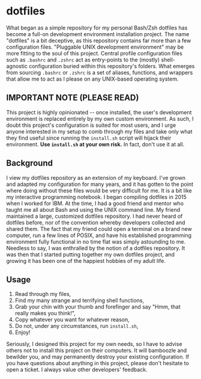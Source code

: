 # dotfiles

What began as a simple repository for my personal Bash/Zsh dotfiles has become a
full-on development environment installation project. The name "dotfiles" is a
bit deceptive, as this repository contains far more than a few configuration
files. "Pluggable UNIX development environment" may be more fitting to the soul
of this project. Central profile configuration files such as `.bashrc` and
`.zshrc` act as entry-points to the (mostly) shell-agnostic configuration buried
within this repository's folders. What emerges from sourcing `.bashrc` or
`.zshrc` is a set of aliases, functions, and wrappers that allow me to act as I
please on any UNIX-based operating system.

## IMPORTANT NOTE (PLEASE READ)

This project is highly opinionated -- once installed, the user's development
environment is replaced entirely by my own custom environment. As such, I doubt
this project's configuration is suited for most users, and I urge anyone
interested in my setup to comb through my files and take only what they find
useful since running the `install.sh` script will hijack their environment.
**Use `install.sh` at your own risk.** In fact, don't use it at all.

## Background

I view my dotfiles repository as an extension of my keyboard. I've grown and
adapted my configuration for many years, and it has gotten to the point where
doing without these files would be very difficult for me. It is a bit like my
interactive programming notebook. I began compiling dotfiles in 2015 when I
worked for IBM. At the time, I had a good friend and mentor who taught me all
about Bash and using the UNIX command line. My friend maintained a large,
customized dotfiles repository. I had never heard of dotfiles before, nor of the
convention whereby developers collected and shared them. The fact that my friend
could open a terminal on a brand new computer, run a few lines of POSIX, and
have his established programming environment fully functional in no time flat
was simply astounding to me. Needless to say, I was enthralled by the notion of
a dotfiles repository. It was then that I started putting together my own
dotfiles project, and growing it has been one of the happiest hobbies of my
adult life.

## Usage

1. Read through my files,
1. Find my many strange and terrifying shell functions,
1. Grab your chin with your thumb and forefinger and say "Hmm, that really makes
   you think!",
1. Copy whatever you want for whatever reason,
1. Do not, under any circumstances, run `install.sh`,
1. Enjoy!

Seriously, I designed this project for my own needs, so I have to advise others
not to install this project on their computers. It will bamboozle and bewilder
you, and may permanently destroy your existing configuration. If you have
questions about anything in this project, please don't hesitate to open a
ticket. I always value other developers' feedback.
